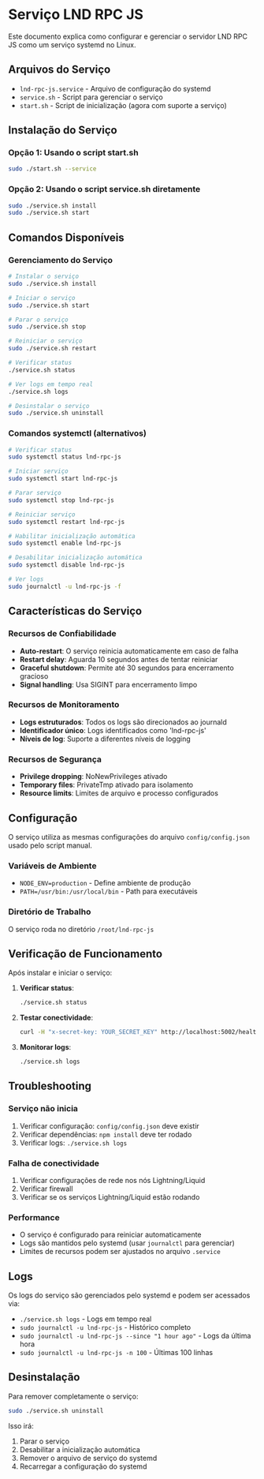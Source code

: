 # Serviço LND RPC JS

Este documento explica como configurar e gerenciar o servidor LND RPC JS como um serviço systemd no Linux.

## Arquivos do Serviço

- `lnd-rpc-js.service` - Arquivo de configuração do systemd
- `service.sh` - Script para gerenciar o serviço
- `start.sh` - Script de inicialização (agora com suporte a serviço)

## Instalação do Serviço

### Opção 1: Usando o script start.sh
```bash
sudo ./start.sh --service
```

### Opção 2: Usando o script service.sh diretamente
```bash
sudo ./service.sh install
sudo ./service.sh start
```

## Comandos Disponíveis

### Gerenciamento do Serviço
```bash
# Instalar o serviço
sudo ./service.sh install

# Iniciar o serviço
sudo ./service.sh start

# Parar o serviço
sudo ./service.sh stop

# Reiniciar o serviço
sudo ./service.sh restart

# Verificar status
./service.sh status

# Ver logs em tempo real
./service.sh logs

# Desinstalar o serviço
sudo ./service.sh uninstall
```

### Comandos systemctl (alternativos)
```bash
# Verificar status
sudo systemctl status lnd-rpc-js

# Iniciar serviço
sudo systemctl start lnd-rpc-js

# Parar serviço
sudo systemctl stop lnd-rpc-js

# Reiniciar serviço
sudo systemctl restart lnd-rpc-js

# Habilitar inicialização automática
sudo systemctl enable lnd-rpc-js

# Desabilitar inicialização automática
sudo systemctl disable lnd-rpc-js

# Ver logs
sudo journalctl -u lnd-rpc-js -f
```

## Características do Serviço

### Recursos de Confiabilidade
- **Auto-restart**: O serviço reinicia automaticamente em caso de falha
- **Restart delay**: Aguarda 10 segundos antes de tentar reiniciar
- **Graceful shutdown**: Permite até 30 segundos para encerramento gracioso
- **Signal handling**: Usa SIGINT para encerramento limpo

### Recursos de Monitoramento
- **Logs estruturados**: Todos os logs são direcionados ao journald
- **Identificador único**: Logs identificados como 'lnd-rpc-js'
- **Níveis de log**: Suporte a diferentes níveis de logging

### Recursos de Segurança
- **Privilege dropping**: NoNewPrivileges ativado
- **Temporary files**: PrivateTmp ativado para isolamento
- **Resource limits**: Limites de arquivo e processo configurados

## Configuração

O serviço utiliza as mesmas configurações do arquivo `config/config.json` usado pelo script manual.

### Variáveis de Ambiente
- `NODE_ENV=production` - Define ambiente de produção
- `PATH=/usr/bin:/usr/local/bin` - Path para executáveis

### Diretório de Trabalho
O serviço roda no diretório `/root/lnd-rpc-js`

## Verificação de Funcionamento

Após instalar e iniciar o serviço:

1. **Verificar status**:
   ```bash
   ./service.sh status
   ```

2. **Testar conectividade**:
   ```bash
   curl -H "x-secret-key: YOUR_SECRET_KEY" http://localhost:5002/health
   ```

3. **Monitorar logs**:
   ```bash
   ./service.sh logs
   ```

## Troubleshooting

### Serviço não inicia
1. Verificar configuração: `config/config.json` deve existir
2. Verificar dependências: `npm install` deve ter rodado
3. Verificar logs: `./service.sh logs`

### Falha de conectividade
1. Verificar configurações de rede nos nós Lightning/Liquid
2. Verificar firewall
3. Verificar se os serviços Lightning/Liquid estão rodando

### Performance
- O serviço é configurado para reiniciar automaticamente
- Logs são mantidos pelo systemd (usar `journalctl` para gerenciar)
- Limites de recursos podem ser ajustados no arquivo `.service`

## Logs

Os logs do serviço são gerenciados pelo systemd e podem ser acessados via:
- `./service.sh logs` - Logs em tempo real
- `sudo journalctl -u lnd-rpc-js` - Histórico completo
- `sudo journalctl -u lnd-rpc-js --since "1 hour ago"` - Logs da última hora
- `sudo journalctl -u lnd-rpc-js -n 100` - Últimas 100 linhas

## Desinstalação

Para remover completamente o serviço:
```bash
sudo ./service.sh uninstall
```

Isso irá:
1. Parar o serviço
2. Desabilitar a inicialização automática
3. Remover o arquivo de serviço do systemd
4. Recarregar a configuração do systemd
